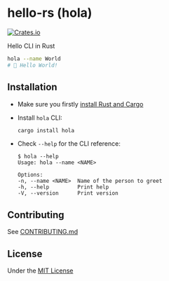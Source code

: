 # hello-rs (hola)

[![Crates.io](https://img.shields.io/crates/v/hola?style=flat-square)](https://crates.io/crates/hola)

Hello CLI in Rust

```bash
hola --name World
# 👋 Hello World!
```

## Installation

- Make sure you firstly [install Rust and Cargo](https://doc.rust-lang.org/cargo/getting-started/installation.html)
- Install `hola` CLI:

    ```bash
    cargo install hola
    ```

- Check `--help` for the CLI reference:

    ```log
    $ hola --help
    Usage: hola --name <NAME>

    Options:
    -n, --name <NAME>  Name of the person to greet
    -h, --help         Print help
    -V, --version      Print version
    ```

## Contributing

See [CONTRIBUTING.md](./CONTRIBUTING.md)

## License

Under the [MIT License](./LICENSE)
